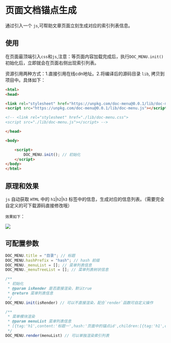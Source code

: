 # 页面文档锚点生成

通过引入一个 `js`,可帮助文章页面立刻生成对应的索引列表信息。

## 使用

在页面最顶端引入`css`和`js`,注意：等页面内容加载完成后，执行`DOC_MENU.init()`初始化后，立即就会在页面右侧出现索引列表。

资源引用两种方式：1.直接引用在线cdn地址。2.将编译后的源码目录 `lib`, 拷贝到项目中。具体如下：

```html
<html>
<head>

<link rel="stylesheet" href="https://unpkg.com/doc-menu@0.0.1/lib/doc-menu.css">
<script src="https://unpkg.com/doc-menu@0.0.1/lib/doc-menu.js"></script>

<!-- <link rel="stylesheet" href="./lib/doc-menu.css">
<script src="./lib/doc-menu.js"></script> -->

</head>

<body>

    <script>
        DOC_MENU.init(); // 初始化
    </script>
</body>
</html>
```

## 原理和效果

`js` 自动获取 `HTML` 中的 `h1`|`h2`|`h3` 标签中的信息，生成对应的信息列表。（需要完全自定义的可下载源码直接修改哦）

`效果如下`：

<img src="http://img.dongbizhen.com/blog/anchorlist.png" />

## 可配置参数

```javascript
DOC_MENU.title = "目录"; // 标题
DOC_MENU.hashPrefix = "hash"; // hash 前缀
DOC_MENU._menuList = []; // 菜单列表信息
DOC_MENU._menuTreeList = []; // 菜单列表树状信息

/**
 * 初始化
 * @param isRender 是否直接渲染，默认true
 * @return 菜单列表信息
 */
DOC_MENU.init(isRender) // 可以不直接渲染，配合`render`函数可自定义操作

/**
 * 菜单模块渲染
 * @param menuList 菜单列表信息
 * [{tag:'h1',content:'标题一',hash:'页面中的锚点id',children:[{tag:'h1',content:'标题一',hash:'页面中的锚点id'}]}]
 */
DOC_MENU.render(menuList) // 可以单独渲染索引列表
```
